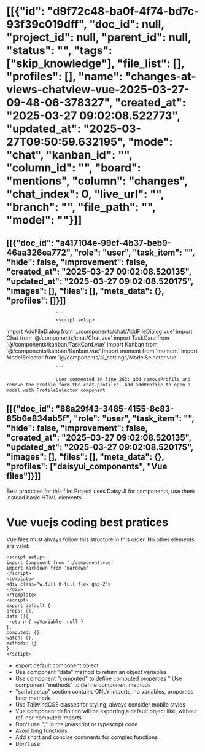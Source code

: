# [[{"id": "d9f72c48-ba0f-4f74-bd7c-93f39c019dff", "doc_id": null, "project_id": null, "parent_id": null, "status": "", "tags": ["skip_knowledge"], "file_list": [], "profiles": [], "name": "changes-at-views-chatview-vue-2025-03-27-09-48-06-378327", "created_at": "2025-03-27 09:02:08.522773", "updated_at": "2025-03-27T09:50:59.632195", "mode": "chat", "kanban_id": "", "column_id": "", "board": "mentions", "column": "changes", "chat_index": 0, "live_url": "", "branch": "", "file_path": "", "model": ""}]]
## [[{"doc_id": "a417104e-99cf-4b37-beb9-46aa326ea772", "role": "user", "task_item": "", "hide": false, "improvement": false, "created_at": "2025-03-27 09:02:08.520135", "updated_at": "2025-03-27 09:02:08.520175", "images": [], "files": [], "meta_data": {}, "profiles": []}]]

                      ```
                      <script setup>
import AddFileDialog from '../components/chat/AddFileDialog.vue'
import Chat from '@/components/chat/Chat.vue'
import TaskCard from '@/components/kanban/TaskCard.vue'
import Kanban from '@/components/kanban/Kanban.vue'
import moment from 'moment'
import ModelSelector from '@/components/ai_settings/ModelSelector.vue'
</script>

<template>
  <div class="flex flex-col h-full pb-2" v-if="chat">
    <div class="grow flex gap-2 h-full justify-between">
      <div class="grow flex flex-col gap-2 w-full">
        <div class="flex gap-2 items-center" v-if="!chatMode">
          <div class="flex items-start gap-2 w-full">
            <div class="flex gap-2 items-start">
              <input v-if="editName" type="text" class="input input-xs input-bordered" @keydown.enter.stop="saveChat" @keydown.esc="editName = false" v-model="chat.name" />
              <div class="font-bold flex flex-col" v-else>
                <div class="my-2 text-xs hover:underline click font-bold text-primary"
                  @click="naviageToParent"
                  v-if="parentChat || Kanban">
                  <i class="fa-solid fa-turn-up"></i> {{ parentChat?.name || kanban?.title }} ...
                </div>
                <div class="flex items-center gap-2">
                  <div class="dropdown">
                    <div tabindex="0" role="button" class="btn btn-xs btn-outline flex gap-1 items-center">
                      <i :class="chatModes[chat.mode].icon" class="fa-regular fa-comments"></i>
                    </div>
                    <ul tabindex="0" class="dropdown-content menu bg-base-100 rounded-box z-[1] w-52 p-2 shadow">
                      <li v-for="info, mode in chatModes" :key="mode">
                        <details open v-if="info.profiles.length > 1">
                          <summary>
                            <i :class="info.icon" class="fa-regular fa-comments"></i>
                            {{ info.name }}
                          </summary>
                          <ul>
                            <li @click="setChatMode(mode, profile)" v-for="profile in info.profiles" :key="profile">
                              <a>{{ profile  }}</a>
                            </li>
                          </ul>
                        </details>
                        <a class="flex items-center" @click="setChatMode(mode, info.profiles[0])" v-else>
                          <i :class="info.icon" class="fa-regular fa-comments"></i>
                          {{ info.name }}
                        </a>
                      </li>
                    </ul>
                  </div>
                  <div class="click text-xs md:text-xl" @click="editName = true">
                    {{ chat.name }}
                  </div>
                </div>
              </div>
            </div>
            <div class="grow"></div>
            <div class="flex flex-col gap-2">
              <div class="flex gap-1 items-center">
              <div class="flex gap-2 p-1 items-center -top-1" v-if="toggleChatOptions">
                <button class="btn btn-xs" v-if="hiddenCount" @click="showHidden = !showHidden">
                  <div class="flex items-center gap-2" v-if="!showHidden">
                    ({{ hiddenCount }})
                    <i class="fa-solid fa-eye-slash"></i>
                  </div>
                  <span class="text-warning" v-else>
                    <i class="fa-solid fa-eye"></i>
                  </span>
                </button>
                <div class="dropdown dropdown-end dropdown-bottom">
                  <div tabindex="0" class="btn btn-sm flex items-center indicator">
                    Tasks
                    <span v-if="childrenChats.length">
                      ({{ childrenChats.length }})
                    </span>
                    <i class="fa-solid fa-caret-down"></i>
                  </div>
                  <ul tabindex="0" class="dropdown-content menu bg-base-300 rounded-box z-[1] p-2 w-96 shadow">
                    <li @click="newSubChat()">
                      <a>New sub task</a>
                    </li>
                    <li @click="createSubTasks()">
                      <a>Create sub tasks <i class="fa-solid fa-wand-magic-sparkles"></i></a>
                    </li>
                    <div class="divider" v-if="childrenChats.length"></div>
                    <div class="max-h-96 w-full overflow-auto flex flex-col gap-2 p-1">
                      <TaskCard class="p-2" :task="child" @click="$projects.setActiveChat(child)"
                            v-for="child in childrenChats" :key="childrenChats.id" />
                    </div>
                  </ul>
                </div>
                <button class="btn btn-xs hover:btn-info hover:text-white" @click="saveChat">
                  <i class="fa-solid fa-floppy-disk"></i>
                </button>
                <div class="grow"></div>
                <button class="btn btn-xs btn-error btn-outline mt-1 text-white" @click="navigateToChats">
                  <i class="fa-regular fa-circle-xmark"></i>
                </button>
              </div>
              <div class="md:hidden btn btn-sm" @click="toggleChatOptions = !toggleChatOptions">
                <i class="fa-solid fa-bars"></i>
              </div>
              </div>
              <div class="flex justify-end items-center" v-if="chatProfiles.length">
                <div class="dropdown dropdown-end dropdown-hover" v-for="profile in chatProfiles" :key="profile.name">
                  <div tabindex="0" role="button" class="btn btn-xs m-1">
                    <div class="avatar tooltip" :data-tip="profile.name">
                      <div class="ring-primary ring-offset-base-100 w-4 h-4 rounded-full ring ring-offset-2">
                        <img :src="profile.avatar" :alt="profile.name" />
                      </div>
                    </div>
                  </div>
                  <ul tabindex="0" class="dropdown-content menu bg-base-100 rounded-box z-1 w-40 p-2 shadow-sm">
                    <li @click="removeProfile(profile)"><a>Remove</a></li>
                  </ul>
                </div>
                <button class="btn btn-sm btn-circle" @click="addProfile()">
                  <i class="fa-solid fa-plus"></i>
                </button>
              </div>
            </div>
          </div>
        </div>
        <div class="flex justify-between">
          <div class="flex gap-2 items-center">
            <div class="text-xs">{{ formattedChatUpdatedDate }}</div>
            <div class="badge badge-sm badge-info flex gap-2" v-for="tag in chat.tags" :key="tag">
              {{ tag }}
              <button class="btn btn-xs btn-ghost" @click="removeTag(tag)">
                x
              </button>
            </div>
            <button class="btn btn-xs" @click="newTag = ''">
              + tag
            </button>
          </div>
          <div class="hidden flex gap-2 justify-end">
            <ModelSelector class="select-xs" v-model="chat.model" />
            <select v-model="chat.project_id" class="select select-bordered select-xs w-full max-w-xs"
              @change="saveChat"
            >
              <option v-for="project in subProjects" :key="project.project_id"
                :value="project.project_id"
                :selected="project.project_id === chatProject.project_id"
              >
              {{ project.project_name }} <span>({{ $projects.aiModel }})</span>
              </option>
            </select>
          </div>
        </div>
        <div class="w-full overflow-auto" v-if="chatFiles.length">
          <div class="my-2 text-xs">
            <span>
              <i class="fa-solid fa-paperclip"></i>
            </span>
            <a v-for="file in chatFiles" :key="file" :data-tip="file" class="group text-nowrap ml-2 hover:underline hover:bg-base-300 click text-accent" @click="$ui.openFile(file)">
              <span>{{ file.split('/').reverse()[0] }}</span>
              <span class="ml-2 click" @click.stop="onRemoveFile(file)">
                <i class="fa-regular fa-circle-xmark"></i>
              </span>
            </a>
          </div>
        </div>
        <Chat :chatId="chat.id"
          :showHidden="showHidden"
          :childrenChats="childrenChats"
          @refresh-chat="loadChat(chat)"
          @add-file="onAddFile"
          @remove-file="onRemoveFile" 
          @delete-message="onRemoveMessage"
          @delete="confirmDelete = true"
          @save="saveChat" 
          v-if="chat"/>
        <modal v-if="confirmDelete">
          <div class="">
            <h3 class="font-bold text-lg">Confirm Delete</h3>
            <p class="text-error font-bold">Are you sure you want to delete this chat?</p>
            <div class="text-xl p-1">{{ chat.name }}</div>
            <div class="modal-action">
              <button class="btn btn-error" @click="confirmDeleteChat">Delete</button>
              <button class="btn" @click="resetConfirmDelete">Cancel</button>
            </div>
          </div>
        </modal>
        <modal class="modal modal-open" role="dialog" v-if="showFile || addFile !== null">
          <div class="modal-box flex flex-col gap-4 p-4">
            <h3 class="font-bold text-lg" v-if="showFile">
              This file belongs to the task context:
              <div class="font-thin">{{ showFile }}</div>
            </h3>
            <div v-else>
              <input type="text" class="input input-bordered w-full" v-model="addFile" placeholder="Add file to context, full path" />
            </div>
            <div class="flex gap-2 justify-center">
              <button class="btn btn-error" @click="removeFileFromContext" v-if="showFile">
                Remove
              </button>
              <button class="btn btn-primary" @click="addFileToContext" v-else>
                Add
              </button>
              <button class="btn" @click="addFile = showFile = null">
                Close
              </button>
            </div>
          </div>
        </modal>
        <modal v-if="newTag !== null">
          <div class="flex flex-col gap-2">
            <div class="text-xl">New tag</div>
            <select class="select select-sm select-bordered" @change="newTag = $event.target.value">
              <option value="" selected>New</option>
              <option v-for="t in $projects.allTags" :key="t" :value="t">{{t}}</option>
            </select>
            <input type="text" class="input input-sm input-bordered" v-model="newTag" />
            <div class="flex gap-2 justify-end">
              <button class="btn btn-error" @click="newTag = null">
                Cancel
              </button>
              <button class="btn" @click="addNewTag" :disabled="newTag.length === 0">
                Add
              </button>
            </div>
          </div>
        </modal>
        <modal v-if="showSubtaskModal">
          <div class="flex flex-col gap-4 p-4">
            <h3 class="font-bold text-lg">Create New Subtask</h3>
            <input v-model="subtaskName" type="text" class="input input-bordered" placeholder="Subtask Name" />
            <textarea v-model="subtaskDescription" class="textarea textarea-bordered" placeholder="Short Description (optional)" rows="3"></textarea>
            <div class="flex gap-2 justify-end">
              <button class="btn btn-error" @click="cancelSubtask">Cancel</button>
              <button class="btn btn-primary" @click="createSubtask">Create</button>
            </div>
          </div>
        </modal>
      </div>
      <add-file-dialog v-if="addNewFile" @open="onAddFile" @close="addNewFile = false" />
    </div>
  </div>
</template>

<script>
export default {
  props: ['chatMode', 'openChat', 'kanban'],
  data() {
    return {
      showFile: null,
      addFile: null,
      showChatsTree: false,
      editName: false,
      showSettings: false,
      addNewFile: null,
      showHidden: false,
      confirmDelete: false,
      newTag: null,
      toggleChatOptions: false,
      showSubtaskModal: false,
      subtaskName: '',
      subtaskDescription: ''
    }
  },
  mounted () {
    this.toggleChatOptions = !this.$ui.isMobile
  },
  computed: {
    // @codx-ok, please-wait...: add removeProfile and remove the profile form the chat.profiles. Add addProfile to open a modal with ProfileSelector component 
    chatProfiles () {
      const { profiles } = this.$projects
      return this.chat.profiles?.map(name => profiles.find(p => p.name === name ))
    },
    chatModes () {
      return this.$projects.chatModes
    },
    subProjects () {
      return [
        this.$project,
        ...this.$projects.childProjects || [],
        ...this.$projects.projectDependencies || []
      ]
    },
    hiddenCount() {
      return this.chat.messages?.filter(m => m.hide).length
    },
    messages() {
      return this.chat.messages.filter(m => !m.hide || this.showHidden)
    },
    formattedChatUpdatedDate() {
      const updatedAt = this.chat.updated_at
      return moment(updatedAt).isAfter(moment().subtract(7, 'days'))
        ? moment(updatedAt).fromNow()
        : moment(updatedAt).format('YYYY-MM-DD')
    },
    chats() {
      return this.$projects.allChats
    },
    chat() {
      return this.$projects.chats[this.openChat?.id || this.$projects.activeChat.id]
    },
    childrenChats() {
      return this.$storex.projects.allChats.filter(c => c.parent_id === this.chat.id)
        .sort((a, b) => (a.updated_at || a.created_at) > (b.updated_at || b.created_at) ? -1 : 1)
    },
    chatProject() {
      return this.$projects.allProjects.find(p => p.project_id === this.chat.project_id) ||
              this.$project
    },
    parentChat () {
      return this.$projects.allChats.find(c => c.id === this.chat.parent_id)
    },
    chatFiles() {
      return [...this.chat.file_list||[], ...this.parentChat?.file_list||[]]
    }
  },
  methods: {
    async saveChat() {
      this.editName = false
      await this.$projects.saveChat(this.chat)
    },
    async confirmDeleteChat() {
      this.confirmDelete = false
      const parent_id = this.chat.parent_id
      await this.$projects.deleteChat(this.chat)
      const parentChat = this.parentChat
      if (parentChat) {
        this.$projects.setActiveChat(parentChat)
      } else {
        this.navigateToChats()
      }
    },
    resetConfirmDelete() {
      this.confirmDelete = false
    },
    async loadChat(chat) {
      await this.$projects.setActiveChat(chat)
      this.showChatsTree = false
    },
    async removeFileFromContext() {
      this.chat.profiles = this.chat.profiles?.filter(f => f !== this.showFile)
      this.onRemoveFile(this.showFile)
      await this.loadChat(this.chat)
      this.showFile = null
    },
    async addFileToContext() {
      this.onAddFile(this.addFile)
      await this.saveChat()
      await this.loadChat(this.chat)
      this.showFile = null
      this.addFile = null
    },
    async onAddFile(file) {
      if (this.chat.file_list?.includes(file)) {
        return
      }
      this.chat.file_list = [...(this.chat.file_list || []), file]
      this.addNewFile = null
      await this.saveChat()
    },
    async onRemoveFile(file) {
      this.chat.file_list = (this.chat.file_list || []).filter(f => f !== file)
      this.addNewFile = null
      await this.saveChat()
    },
    async addProfile(profile) {
      if (this.chat.profiles?.includes(profile)) {
        return
      }
      this.chat.profiles = [...this.chat.profiles || [], profile]
      await this.saveChat()
    },
    removeProfile(profile) {
      if (this.chat.profiles?.includes(profile)) {
        this.chat.profiles = this.chat.profiles.filter(p => p !== profile)
        this.saveChat()
      }
    },
    onRemoveMessage(message) {
      const ix = this.chat.messages.findIndex(m => m.doc_id === message.doc_id)
      if (this.chat.mode == 'task' && message.role === "assistant" && ix > 1) {
        this.chat.messages[ix - 1].hide = false
      }
      this.chat.messages = this.chat.messages.filter((_, i) => i !== ix)
      this.saveChat()
    },
    navigateToChats() {
      this.$emit('chats')
    },
    async newSubChat() {
      this.showSubtaskModal = true
    },
    createSubtask() {
      if (this.subtaskName.trim()) {
        this.$emit('sub-task', {
          parent: this.chat,
          name: this.subtaskName,
          description: this.subtaskDescription
        })
        this.resetSubtaskModal()
      }
    },
    cancelSubtask() {
      this.resetSubtaskModal()
    },
    resetSubtaskModal() {
      this.showSubtaskModal = false
      this.subtaskName = ''
      this.subtaskDescription = ''
    },
    addNewTag() {
      this.chat.tags = [...new Set([...this.chat.tags || [], this.newTag])]
      this.newTag = null
      this.saveChat()
    },
    removeTag(tag) {
      this.chat.tags = this.chat.tags.filter(t => t !== tag)
      this.saveChat()
    },
    setChatMode(mode, profile) {
      this.chat.mode = mode
      this.saveChat()
    },
    async createSubTasks() {
      await this.$storex.projects.createSubTasks(this.chat)
    },
    naviageToParent() {
      if (this.parentChat) {
        this.$emit('chat', this.parentChat)
      } else {
        this.navigateToChats()
      }
    }
  }
}
</script>
                      ```
                      
                      User commented in line 263: add removeProfile and remove the profile form the chat.profiles. Add addProfile to open a modal with ProfileSelector component
                      
## [[{"doc_id": "88a29f43-3485-4155-8c83-85b6e834ab5f", "role": "user", "task_item": "", "hide": false, "improvement": false, "created_at": "2025-03-27 09:02:08.520135", "updated_at": "2025-03-27 09:02:08.520175", "images": [], "files": [], "meta_data": {}, "profiles": ["daisyui_components", "Vue files"]}]]
Best practices for this file:
                  Project uses DaisyUI for components, use them instead basic HTML elements
# Vue vuejs coding best pratices
Vue files must always follow this structure in this order.
No other elements are valid:
```example vue file
<script setup>
import Component from './component.vue'
import markdown from 'mardown'
</script>
<template>
<div class="w.full h-full flex gap-2">
</div>
</template>
<script>
export default {
props: [].
data (){
 return { myVariable: null }
},
computed: {},
watch: {},
methods: {}
}
</sctipt>
```
* export default component object
* Use component "data" method to return an object variables
* Use component "computed" to define computed properties
" Use component "methods" to define component methods 
* "script setup" section contains ONLY imports, no variables, properties bnor methods
* Use TailwindCSS classes for styling, always consider mobile styles
* Vue component definition will be exporting a default object like, without ref, nor computed imports
* Don't use ";" in the javascript or typescript code
* Avoid long functions
* Add short and concise comments for complex functions
* Don't use <style> elements, use TailWindCSS classes
                  
## [[{"doc_id": "91f03042-847b-4344-8788-87bacf8f018e", "role": "user", "task_item": "", "hide": false, "improvement": false, "created_at": "2025-03-27 09:02:08.520135", "updated_at": "2025-03-27 09:02:08.520175", "images": [], "files": [], "meta_data": {}, "profiles": []}]]

              Rewrite full file content replacing codx instructions with the minimum changes as possible.
              Return only the file content without any further decoration or comments.
              Do not surround response with '```' marks, just content:
              <script setup>
import AddFileDialog from '../components/chat/AddFileDialog.vue'
import Chat from '@/components/chat/Chat.vue'
import TaskCard from '@/components/kanban/TaskCard.vue'
import Kanban from '@/components/kanban/Kanban.vue'
import moment from 'moment'
import ModelSelector from '@/components/ai_settings/ModelSelector.vue'
</script>

<template>
  <div class="flex flex-col h-full pb-2" v-if="chat">
    <div class="grow flex gap-2 h-full justify-between">
      <div class="grow flex flex-col gap-2 w-full">
        <div class="flex gap-2 items-center" v-if="!chatMode">
          <div class="flex items-start gap-2 w-full">
            <div class="flex gap-2 items-start">
              <input v-if="editName" type="text" class="input input-xs input-bordered" @keydown.enter.stop="saveChat" @keydown.esc="editName = false" v-model="chat.name" />
              <div class="font-bold flex flex-col" v-else>
                <div class="my-2 text-xs hover:underline click font-bold text-primary"
                  @click="naviageToParent"
                  v-if="parentChat || Kanban">
                  <i class="fa-solid fa-turn-up"></i> {{ parentChat?.name || kanban?.title }} ...
                </div>
                <div class="flex items-center gap-2">
                  <div class="dropdown">
                    <div tabindex="0" role="button" class="btn btn-xs btn-outline flex gap-1 items-center">
                      <i :class="chatModes[chat.mode].icon" class="fa-regular fa-comments"></i>
                    </div>
                    <ul tabindex="0" class="dropdown-content menu bg-base-100 rounded-box z-[1] w-52 p-2 shadow">
                      <li v-for="info, mode in chatModes" :key="mode">
                        <details open v-if="info.profiles.length > 1">
                          <summary>
                            <i :class="info.icon" class="fa-regular fa-comments"></i>
                            {{ info.name }}
                          </summary>
                          <ul>
                            <li @click="setChatMode(mode, profile)" v-for="profile in info.profiles" :key="profile">
                              <a>{{ profile  }}</a>
                            </li>
                          </ul>
                        </details>
                        <a class="flex items-center" @click="setChatMode(mode, info.profiles[0])" v-else>
                          <i :class="info.icon" class="fa-regular fa-comments"></i>
                          {{ info.name }}
                        </a>
                      </li>
                    </ul>
                  </div>
                  <div class="click text-xs md:text-xl" @click="editName = true">
                    {{ chat.name }}
                  </div>
                </div>
              </div>
            </div>
            <div class="grow"></div>
            <div class="flex flex-col gap-2">
              <div class="flex gap-1 items-center">
              <div class="flex gap-2 p-1 items-center -top-1" v-if="toggleChatOptions">
                <button class="btn btn-xs" v-if="hiddenCount" @click="showHidden = !showHidden">
                  <div class="flex items-center gap-2" v-if="!showHidden">
                    ({{ hiddenCount }})
                    <i class="fa-solid fa-eye-slash"></i>
                  </div>
                  <span class="text-warning" v-else>
                    <i class="fa-solid fa-eye"></i>
                  </span>
                </button>
                <div class="dropdown dropdown-end dropdown-bottom">
                  <div tabindex="0" class="btn btn-sm flex items-center indicator">
                    Tasks
                    <span v-if="childrenChats.length">
                      ({{ childrenChats.length }})
                    </span>
                    <i class="fa-solid fa-caret-down"></i>
                  </div>
                  <ul tabindex="0" class="dropdown-content menu bg-base-300 rounded-box z-[1] p-2 w-96 shadow">
                    <li @click="newSubChat()">
                      <a>New sub task</a>
                    </li>
                    <li @click="createSubTasks()">
                      <a>Create sub tasks <i class="fa-solid fa-wand-magic-sparkles"></i></a>
                    </li>
                    <div class="divider" v-if="childrenChats.length"></div>
                    <div class="max-h-96 w-full overflow-auto flex flex-col gap-2 p-1">
                      <TaskCard class="p-2" :task="child" @click="$projects.setActiveChat(child)"
                            v-for="child in childrenChats" :key="childrenChats.id" />
                    </div>
                  </ul>
                </div>
                <button class="btn btn-xs hover:btn-info hover:text-white" @click="saveChat">
                  <i class="fa-solid fa-floppy-disk"></i>
                </button>
                <div class="grow"></div>
                <button class="btn btn-xs btn-error btn-outline mt-1 text-white" @click="navigateToChats">
                  <i class="fa-regular fa-circle-xmark"></i>
                </button>
              </div>
              <div class="md:hidden btn btn-sm" @click="toggleChatOptions = !toggleChatOptions">
                <i class="fa-solid fa-bars"></i>
              </div>
              </div>
              <div class="flex justify-end items-center" v-if="chatProfiles.length">
                <div class="dropdown dropdown-end dropdown-hover" v-for="profile in chatProfiles" :key="profile.name">
                  <div tabindex="0" role="button" class="btn btn-xs m-1">
                    <div class="avatar tooltip" :data-tip="profile.name">
                      <div class="ring-primary ring-offset-base-100 w-4 h-4 rounded-full ring ring-offset-2">
                        <img :src="profile.avatar" :alt="profile.name" />
                      </div>
                    </div>
                  </div>
                  <ul tabindex="0" class="dropdown-content menu bg-base-100 rounded-box z-1 w-40 p-2 shadow-sm">
                    <li @click="removeProfile(profile)"><a>Remove</a></li>
                  </ul>
                </div>
                <button class="btn btn-sm btn-circle" @click="addProfile()">
                  <i class="fa-solid fa-plus"></i>
                </button>
              </div>
            </div>
          </div>
        </div>
        <div class="flex justify-between">
          <div class="flex gap-2 items-center">
            <div class="text-xs">{{ formattedChatUpdatedDate }}</div>
            <div class="badge badge-sm badge-info flex gap-2" v-for="tag in chat.tags" :key="tag">
              {{ tag }}
              <button class="btn btn-xs btn-ghost" @click="removeTag(tag)">
                x
              </button>
            </div>
            <button class="btn btn-xs" @click="newTag = ''">
              + tag
            </button>
          </div>
          <div class="hidden flex gap-2 justify-end">
            <ModelSelector class="select-xs" v-model="chat.model" />
            <select v-model="chat.project_id" class="select select-bordered select-xs w-full max-w-xs"
              @change="saveChat"
            >
              <option v-for="project in subProjects" :key="project.project_id"
                :value="project.project_id"
                :selected="project.project_id === chatProject.project_id"
              >
              {{ project.project_name }} <span>({{ $projects.aiModel }})</span>
              </option>
            </select>
          </div>
        </div>
        <div class="w-full overflow-auto" v-if="chatFiles.length">
          <div class="my-2 text-xs">
            <span>
              <i class="fa-solid fa-paperclip"></i>
            </span>
            <a v-for="file in chatFiles" :key="file" :data-tip="file" class="group text-nowrap ml-2 hover:underline hover:bg-base-300 click text-accent" @click="$ui.openFile(file)">
              <span>{{ file.split('/').reverse()[0] }}</span>
              <span class="ml-2 click" @click.stop="onRemoveFile(file)">
                <i class="fa-regular fa-circle-xmark"></i>
              </span>
            </a>
          </div>
        </div>
        <Chat :chatId="chat.id"
          :showHidden="showHidden"
          :childrenChats="childrenChats"
          @refresh-chat="loadChat(chat)"
          @add-file="onAddFile"
          @remove-file="onRemoveFile" 
          @delete-message="onRemoveMessage"
          @delete="confirmDelete = true"
          @save="saveChat" 
          v-if="chat"/>
        <modal v-if="confirmDelete">
          <div class="">
            <h3 class="font-bold text-lg">Confirm Delete</h3>
            <p class="text-error font-bold">Are you sure you want to delete this chat?</p>
            <div class="text-xl p-1">{{ chat.name }}</div>
            <div class="modal-action">
              <button class="btn btn-error" @click="confirmDeleteChat">Delete</button>
              <button class="btn" @click="resetConfirmDelete">Cancel</button>
            </div>
          </div>
        </modal>
        <modal class="modal modal-open" role="dialog" v-if="showFile || addFile !== null">
          <div class="modal-box flex flex-col gap-4 p-4">
            <h3 class="font-bold text-lg" v-if="showFile">
              This file belongs to the task context:
              <div class="font-thin">{{ showFile }}</div>
            </h3>
            <div v-else>
              <input type="text" class="input input-bordered w-full" v-model="addFile" placeholder="Add file to context, full path" />
            </div>
            <div class="flex gap-2 justify-center">
              <button class="btn btn-error" @click="removeFileFromContext" v-if="showFile">
                Remove
              </button>
              <button class="btn btn-primary" @click="addFileToContext" v-else>
                Add
              </button>
              <button class="btn" @click="addFile = showFile = null">
                Close
              </button>
            </div>
          </div>
        </modal>
        <modal v-if="newTag !== null">
          <div class="flex flex-col gap-2">
            <div class="text-xl">New tag</div>
            <select class="select select-sm select-bordered" @change="newTag = $event.target.value">
              <option value="" selected>New</option>
              <option v-for="t in $projects.allTags" :key="t" :value="t">{{t}}</option>
            </select>
            <input type="text" class="input input-sm input-bordered" v-model="newTag" />
            <div class="flex gap-2 justify-end">
              <button class="btn btn-error" @click="newTag = null">
                Cancel
              </button>
              <button class="btn" @click="addNewTag" :disabled="newTag.length === 0">
                Add
              </button>
            </div>
          </div>
        </modal>
        <modal v-if="showSubtaskModal">
          <div class="flex flex-col gap-4 p-4">
            <h3 class="font-bold text-lg">Create New Subtask</h3>
            <input v-model="subtaskName" type="text" class="input input-bordered" placeholder="Subtask Name" />
            <textarea v-model="subtaskDescription" class="textarea textarea-bordered" placeholder="Short Description (optional)" rows="3"></textarea>
            <div class="flex gap-2 justify-end">
              <button class="btn btn-error" @click="cancelSubtask">Cancel</button>
              <button class="btn btn-primary" @click="createSubtask">Create</button>
            </div>
          </div>
        </modal>
      </div>
      <add-file-dialog v-if="addNewFile" @open="onAddFile" @close="addNewFile = false" />
    </div>
  </div>
</template>

<script>
export default {
  props: ['chatMode', 'openChat', 'kanban'],
  data() {
    return {
      showFile: null,
      addFile: null,
      showChatsTree: false,
      editName: false,
      showSettings: false,
      addNewFile: null,
      showHidden: false,
      confirmDelete: false,
      newTag: null,
      toggleChatOptions: false,
      showSubtaskModal: false,
      subtaskName: '',
      subtaskDescription: ''
    }
  },
  mounted () {
    this.toggleChatOptions = !this.$ui.isMobile
  },
  computed: {
    // @codx-ok, please-wait...: add removeProfile and remove the profile form the chat.profiles. Add addProfile to open a modal with ProfileSelector component 
    chatProfiles () {
      const { profiles } = this.$projects
      return this.chat.profiles?.map(name => profiles.find(p => p.name === name ))
    },
    chatModes () {
      return this.$projects.chatModes
    },
    subProjects () {
      return [
        this.$project,
        ...this.$projects.childProjects || [],
        ...this.$projects.projectDependencies || []
      ]
    },
    hiddenCount() {
      return this.chat.messages?.filter(m => m.hide).length
    },
    messages() {
      return this.chat.messages.filter(m => !m.hide || this.showHidden)
    },
    formattedChatUpdatedDate() {
      const updatedAt = this.chat.updated_at
      return moment(updatedAt).isAfter(moment().subtract(7, 'days'))
        ? moment(updatedAt).fromNow()
        : moment(updatedAt).format('YYYY-MM-DD')
    },
    chats() {
      return this.$projects.allChats
    },
    chat() {
      return this.$projects.chats[this.openChat?.id || this.$projects.activeChat.id]
    },
    childrenChats() {
      return this.$storex.projects.allChats.filter(c => c.parent_id === this.chat.id)
        .sort((a, b) => (a.updated_at || a.created_at) > (b.updated_at || b.created_at) ? -1 : 1)
    },
    chatProject() {
      return this.$projects.allProjects.find(p => p.project_id === this.chat.project_id) ||
              this.$project
    },
    parentChat () {
      return this.$projects.allChats.find(c => c.id === this.chat.parent_id)
    },
    chatFiles() {
      return [...this.chat.file_list||[], ...this.parentChat?.file_list||[]]
    }
  },
  methods: {
    async saveChat() {
      this.editName = false
      await this.$projects.saveChat(this.chat)
    },
    async confirmDeleteChat() {
      this.confirmDelete = false
      const parent_id = this.chat.parent_id
      await this.$projects.deleteChat(this.chat)
      const parentChat = this.parentChat
      if (parentChat) {
        this.$projects.setActiveChat(parentChat)
      } else {
        this.navigateToChats()
      }
    },
    resetConfirmDelete() {
      this.confirmDelete = false
    },
    async loadChat(chat) {
      await this.$projects.setActiveChat(chat)
      this.showChatsTree = false
    },
    async removeFileFromContext() {
      this.chat.profiles = this.chat.profiles?.filter(f => f !== this.showFile)
      this.onRemoveFile(this.showFile)
      await this.loadChat(this.chat)
      this.showFile = null
    },
    async addFileToContext() {
      this.onAddFile(this.addFile)
      await this.saveChat()
      await this.loadChat(this.chat)
      this.showFile = null
      this.addFile = null
    },
    async onAddFile(file) {
      if (this.chat.file_list?.includes(file)) {
        return
      }
      this.chat.file_list = [...(this.chat.file_list || []), file]
      this.addNewFile = null
      await this.saveChat()
    },
    async onRemoveFile(file) {
      this.chat.file_list = (this.chat.file_list || []).filter(f => f !== file)
      this.addNewFile = null
      await this.saveChat()
    },
    async addProfile(profile) {
      if (this.chat.profiles?.includes(profile)) {
        return
      }
      this.chat.profiles = [...this.chat.profiles || [], profile]
      await this.saveChat()
    },
    removeProfile(profile) {
      if (this.chat.profiles?.includes(profile)) {
        this.chat.profiles = this.chat.profiles.filter(p => p !== profile)
        this.saveChat()
      }
    },
    onRemoveMessage(message) {
      const ix = this.chat.messages.findIndex(m => m.doc_id === message.doc_id)
      if (this.chat.mode == 'task' && message.role === "assistant" && ix > 1) {
        this.chat.messages[ix - 1].hide = false
      }
      this.chat.messages = this.chat.messages.filter((_, i) => i !== ix)
      this.saveChat()
    },
    navigateToChats() {
      this.$emit('chats')
    },
    async newSubChat() {
      this.showSubtaskModal = true
    },
    createSubtask() {
      if (this.subtaskName.trim()) {
        this.$emit('sub-task', {
          parent: this.chat,
          name: this.subtaskName,
          description: this.subtaskDescription
        })
        this.resetSubtaskModal()
      }
    },
    cancelSubtask() {
      this.resetSubtaskModal()
    },
    resetSubtaskModal() {
      this.showSubtaskModal = false
      this.subtaskName = ''
      this.subtaskDescription = ''
    },
    addNewTag() {
      this.chat.tags = [...new Set([...this.chat.tags || [], this.newTag])]
      this.newTag = null
      this.saveChat()
    },
    removeTag(tag) {
      this.chat.tags = this.chat.tags.filter(t => t !== tag)
      this.saveChat()
    },
    setChatMode(mode, profile) {
      this.chat.mode = mode
      this.saveChat()
    },
    async createSubTasks() {
      await this.$storex.projects.createSubTasks(this.chat)
    },
    naviageToParent() {
      if (this.parentChat) {
        this.$emit('chat', this.parentChat)
      } else {
        this.navigateToChats()
      }
    }
  }
}
</script>
              
## [[{"doc_id": "120a0b16-dc72-41d0-b042-9035c251250a", "role": "assistant", "task_item": "", "hide": false, "improvement": false, "created_at": "2025-03-27 09:02:08.520135", "updated_at": "2025-03-27 09:02:08.520175", "images": [], "files": [], "meta_data": {"time_taken": 173.25223922729492, "first_chunk_time_taken": 123.41545057296753, "model": "gpt-4o"}, "profiles": []}]]
<script setup>
import AddFileDialog from '../components/chat/AddFileDialog.vue'
import Chat from '@/components/chat/Chat.vue'
import TaskCard from '@/components/kanban/TaskCard.vue'
import Kanban from '@/components/kanban/Kanban.vue'
import moment from 'moment'
import ModelSelector from '@/components/ai_settings/ModelSelector.vue'
</script>

<template>
  <div class="flex flex-col h-full pb-2" v-if="chat">
    <div class="grow flex gap-2 h-full justify-between">
      <div class="grow flex flex-col gap-2 w-full">
        <div class="flex gap-2 items-center" v-if="!chatMode">
          <div class="flex items-start gap-2 w-full">
            <div class="flex gap-2 items-start">
              <input v-if="editName" type="text" class="input input-xs input-bordered" @keydown.enter.stop="saveChat" @keydown.esc="editName = false" v-model="chat.name" />
              <div class="font-bold flex flex-col" v-else>
                <div class="my-2 text-xs hover:underline click font-bold text-primary" @click="naviageToParent" v-if="parentChat || Kanban">
                  <i class="fa-solid fa-turn-up"></i> {{ parentChat?.name || kanban?.title }} ...
                </div>
                <div class="flex items-center gap-2">
                  <div class="dropdown">
                    <div tabindex="0" role="button" class="btn btn-xs btn-outline flex gap-1 items-center">
                      <i :class="chatModes[chat.mode].icon" class="fa-regular fa-comments"></i>
                    </div>
                    <ul tabindex="0" class="dropdown-content menu bg-base-100 rounded-box z-[1] w-52 p-2 shadow">
                      <li v-for="info, mode in chatModes" :key="mode">
                        <details open v-if="info.profiles.length > 1">
                          <summary>
                            <i :class="info.icon" class="fa-regular fa-comments"></i>
                            {{ info.name }}
                          </summary>
                          <ul>
                            <li @click="setChatMode(mode, profile)" v-for="profile in info.profiles" :key="profile">
                              <a>{{ profile }}</a>
                            </li>
                          </ul>
                        </details>
                        <a class="flex items-center" @click="setChatMode(mode, info.profiles[0])" v-else>
                          <i :class="info.icon" class="fa-regular fa-comments"></i>
                          {{ info.name }}
                        </a>
                      </li>
                    </ul>
                  </div>
                  <div class="click text-xs md:text-xl" @click="editName = true">
                    {{ chat.name }}
                  </div>
                </div>
              </div>
            </div>
            <div class="grow"></div>
            <div class="flex flex-col gap-2">
              <div class="flex gap-1 items-center">
                <div class="flex gap-2 p-1 items-center -top-1" v-if="toggleChatOptions">
                  <button class="btn btn-xs" v-if="hiddenCount" @click="showHidden = !showHidden">
                    <div class="flex items-center gap-2" v-if="!showHidden">
                      ({{ hiddenCount }})
                      <i class="fa-solid fa-eye-slash"></i>
                    </div>
                    <span class="text-warning" v-else>
                      <i class="fa-solid fa-eye"></i>
                    </span>
                  </button>
                  <div class="dropdown dropdown-end dropdown-bottom">
                    <div tabindex="0" class="btn btn-sm flex items-center indicator">
                      Tasks
                      <span v-if="childrenChats.length">
                        ({{ childrenChats.length }})
                      </span>
                      <i class="fa-solid fa-caret-down"></i>
                    </div>
                    <ul tabindex="0" class="dropdown-content menu bg-base-300 rounded-box z-[1] p-2 w-96 shadow">
                      <li @click="newSubChat()">
                        <a>New sub task</a>
                      </li>
                      <li @click="createSubTasks()">
                        <a>Create sub tasks <i class="fa-solid fa-wand-magic-sparkles"></i></a>
                      </li>
                      <div class="divider" v-if="childrenChats.length"></div>
                      <div class="max-h-96 w-full overflow-auto flex flex-col gap-2 p-1">
                        <TaskCard class="p-2" :task="child" @click="$projects.setActiveChat(child)" v-for="child in childrenChats" :key="childrenChats.id" />
                      </div>
                    </ul>
                  </div>
                  <button class="btn btn-xs hover:btn-info hover:text-white" @click="saveChat">
                    <i class="fa-solid fa-floppy-disk"></i>
                  </button>
                  <div class="grow"></div>
                  <button class="btn btn-xs btn-error btn-outline mt-1 text-white" @click="navigateToChats">
                    <i class="fa-regular fa-circle-xmark"></i>
                  </button>
                </div>
                <div class="md:hidden btn btn-sm" @click="toggleChatOptions = !toggleChatOptions">
                  <i class="fa-solid fa-bars"></i>
                </div>
              </div>
              <div class="flex justify-end items-center" v-if="chatProfiles.length">
                <div class="dropdown dropdown-end dropdown-hover" v-for="profile in chatProfiles" :key="profile.name">
                  <div tabindex="0" role="button" class="btn btn-xs m-1">
                    <div class="avatar tooltip" :data-tip="profile.name">
                      <div class="ring-primary ring-offset-base-100 w-4 h-4 rounded-full ring ring-offset-2">
                        <img :src="profile.avatar" :alt="profile.name" />
                      </div>
                    </div>
                  </div>
                  <ul tabindex="0" class="dropdown-content menu bg-base-100 rounded-box z-1 w-40 p-2 shadow-sm">
                    <li @click="removeProfile(profile)"><a>Remove</a></li>
                  </ul>
                </div>
                <button class="btn btn-sm btn-circle" @click="addProfile()">
                  <i class="fa-solid fa-plus"></i>
                </button>
              </div>
            </div>
          </div>
        </div>
        <div class="flex justify-between">
          <div class="flex gap-2 items-center">
            <div class="text-xs">{{ formattedChatUpdatedDate }}</div>
            <div class="badge badge-sm badge-info flex gap-2" v-for="tag in chat.tags" :key="tag">
              {{ tag }}
              <button class="btn btn-xs btn-ghost" @click="removeTag(tag)">
                x
              </button>
            </div>
            <button class="btn btn-xs" @click="newTag = ''">
              + tag
            </button>
          </div>
          <div class="hidden flex gap-2 justify-end">
            <ModelSelector class="select-xs" v-model="chat.model" />
            <select v-model="chat.project_id" class="select select-bordered select-xs w-full max-w-xs" @change="saveChat">
              <option v-for="project in subProjects" :key="project.project_id" :value="project.project_id" :selected="project.project_id === chatProject.project_id">
                {{ project.project_name }} <span>({{ $projects.aiModel }})</span>
              </option>
            </select>
          </div>
        </div>
        <div class="w-full overflow-auto" v-if="chatFiles.length">
          <div class="my-2 text-xs">
            <span>
              <i class="fa-solid fa-paperclip"></i>
            </span>
            <a v-for="file in chatFiles" :key="file" :data-tip="file" class="group text-nowrap ml-2 hover:underline hover:bg-base-300 click text-accent" @click="$ui.openFile(file)">
              <span>{{ file.split('/').reverse()[0] }}</span>
              <span class="ml-2 click" @click.stop="onRemoveFile(file)">
                <i class="fa-regular fa-circle-xmark"></i>
              </span>
            </a>
          </div>
        </div>
        <Chat :chatId="chat.id"
          :showHidden="showHidden"
          :childrenChats="childrenChats"
          @refresh-chat="loadChat(chat)"
          @add-file="onAddFile"
          @remove-file="onRemoveFile" 
          @delete-message="onRemoveMessage"
          @delete="confirmDelete = true"
          @save="saveChat" 
          v-if="chat"/>
        <modal v-if="confirmDelete">
          <div class="">
            <h3 class="font-bold text-lg">Confirm Delete</h3>
            <p class="text-error font-bold">Are you sure you want to delete this chat?</p>
            <div class="text-xl p-1">{{ chat.name }}</div>
            <div class="modal-action">
              <button class="btn btn-error" @click="confirmDeleteChat">Delete</button>
              <button class="btn" @click="resetConfirmDelete">Cancel</button>
            </div>
          </div>
        </modal>
        <modal class="modal modal-open" role="dialog" v-if="showFile || addFile !== null">
          <div class="modal-box flex flex-col gap-4 p-4">
            <h3 class="font-bold text-lg" v-if="showFile">
              This file belongs to the task context:
              <div class="font-thin">{{ showFile }}</div>
            </h3>
            <div v-else>
              <input type="text" class="input input-bordered w-full" v-model="addFile" placeholder="Add file to context, full path" />
            </div>
            <div class="flex gap-2 justify-center">
              <button class="btn btn-error" @click="removeFileFromContext" v-if="showFile">
                Remove
              </button>
              <button class="btn btn-primary" @click="addFileToContext" v-else>
                Add
              </button>
              <button class="btn" @click="addFile = showFile = null">
                Close
              </button>
            </div>
          </div>
        </modal>
        <modal v-if="newTag !== null">
          <div class="flex flex-col gap-2">
            <div class="text-xl">New tag</div>
            <select class="select select-sm select-bordered" @change="newTag = $event.target.value">
              <option value="" selected>New</option>
              <option v-for="t in $projects.allTags" :key="t" :value="t">{{t}}</option>
            </select>
            <input type="text" class="input input-sm input-bordered" v-model="newTag" />
            <div class="flex gap-2 justify-end">
              <button class="btn btn-error" @click="newTag = null">
                Cancel
              </button>
              <button class="btn" @click="addNewTag" :disabled="newTag.length === 0">
                Add
              </button>
            </div>
          </div>
        </modal>
        <modal v-if="showSubtaskModal">
          <div class="flex flex-col gap-4 p-4">
            <h3 class="font-bold text-lg">Create New Subtask</h3>
            <input v-model="subtaskName" type="text" class="input input-bordered" placeholder="Subtask Name" />
            <textarea v-model="subtaskDescription" class="textarea textarea-bordered" placeholder="Short Description (optional)" rows="3"></textarea>
            <div class="flex gap-2 justify-end">
              <button class="btn btn-error" @click="cancelSubtask">Cancel</button>
              <button class="btn btn-primary" @click="createSubtask">Create</button>
            </div>
          </div>
        </modal>
      </div>
      <add-file-dialog v-if="addNewFile" @open="onAddFile" @close="addNewFile = false" />
    </div>
  </div>
</template>

<script>
export default {
  props: ['chatMode', 'openChat', 'kanban'],
  data() {
    return {
      showFile: null,
      addFile: null,
      showChatsTree: false,
      editName: false,
      showSettings: false,
      addNewFile: null,
      showHidden: false,
      confirmDelete: false,
      newTag: null,
      toggleChatOptions: false,
      showSubtaskModal: false,
      subtaskName: '',
      subtaskDescription: ''
    }
  },
  mounted () {
    this.toggleChatOptions = !this.$ui.isMobile
  },
  computed: {
    chatProfiles () {
      const { profiles } = this.$projects
      return this.chat.profiles?.map(name => profiles.find(p => p.name === name ))
    },
    chatModes () {
      return this.$projects.chatModes
    },
    subProjects () {
      return [
        this.$project,
        ...this.$projects.childProjects || [],
        ...this.$projects.projectDependencies || []
      ]
    },
    hiddenCount() {
      return this.chat.messages?.filter(m => m.hide).length
    },
    messages() {
      return this.chat.messages.filter(m => !m.hide || this.showHidden)
    },
    formattedChatUpdatedDate() {
      const updatedAt = this.chat.updated_at
      return moment(updatedAt).isAfter(moment().subtract(7, 'days'))
        ? moment(updatedAt).fromNow()
        : moment(updatedAt).format('YYYY-MM-DD')
    },
    chats() {
      return this.$projects.allChats
    },
    chat() {
      return this.$projects.chats[this.openChat?.id || this.$projects.activeChat.id]
    },
    childrenChats() {
      return this.$storex.projects.allChats.filter(c => c.parent_id === this.chat.id)
        .sort((a, b) => (a.updated_at || a.created_at) > (b.updated_at || b.created_at) ? -1 : 1)
    },
    chatProject() {
      return this.$projects.allProjects.find(p => p.project_id === this.chat.project_id) ||
              this.$project
    },
    parentChat () {
      return this.$projects.allChats.find(c => c.id === this.chat.parent_id)
    },
    chatFiles() {
      return [...this.chat.file_list||[], ...this.parentChat?.file_list||[]]
    }
  },
  methods: {
    async saveChat() {
      this.editName = false
      await this.$projects.saveChat(this.chat)
    },
    async confirmDeleteChat() {
      this.confirmDelete = false
      const parent_id = this.chat.parent_id
      await this.$projects.deleteChat(this.chat)
      const parentChat = this.parentChat
      if (parentChat) {
        this.$projects.setActiveChat(parentChat)
      } else {
        this.navigateToChats()
      }
    },
    resetConfirmDelete() {
      this.confirmDelete = false
    },
    async loadChat(chat) {
      await this.$projects.setActiveChat(chat)
      this.showChatsTree = false
    },
    async removeFileFromContext() {
      this.chat.profiles = this.chat.profiles?.filter(f => f !== this.showFile)
      this.onRemoveFile(this.showFile)
      await this.loadChat(this.chat)
      this.showFile = null
    },
    async addFileToContext() {
      this.onAddFile(this.addFile)
      await this.saveChat()
      await this.loadChat(this.chat)
      this.showFile = null
      this.addFile = null
    },
    async onAddFile(file) {
      if (this.chat.file_list?.includes(file)) {
        return
      }
      this.chat.file_list = [...(this.chat.file_list || []), file]
      this.addNewFile = null
      await this.saveChat()
    },
    async onRemoveFile(file) {
      this.chat.file_list = (this.chat.file_list || []).filter(f => f !== file)
      this.addNewFile = null
      await this.saveChat()
    },
    async addProfile(profile) {
      if (this.chat.profiles?.includes(profile)) {
        return
      }
      this.chat.profiles = [...this.chat.profiles || [], profile]
      await this.saveChat()
    },
    removeProfile(profile) {
      if (this.chat.profiles?.includes(profile)) {
        this.chat.profiles = this.chat.profiles.filter(p => p !== profile)
        this.saveChat()
      }
    },
    onRemoveMessage(message) {
      const ix = this.chat.messages.findIndex(m => m.doc_id === message.doc_id)
      if (this.chat.mode == 'task' && message.role === "assistant" && ix > 1) {
        this.chat.messages[ix - 1].hide = false
      }
      this.chat.messages = this.chat.messages.filter((_, i) => i !== ix)
      this.saveChat()
    },
    navigateToChats() {
      this.$emit('chats')
    },
    async newSubChat() {
      this.showSubtaskModal = true
    },
    createSubtask() {
      if (this.subtaskName.trim()) {
        this.$emit('sub-task', {
          parent: this.chat,
          name: this.subtaskName,
          description: this.subtaskDescription
        })
        this.resetSubtaskModal()
      }
    },
    cancelSubtask() {
      this.resetSubtaskModal()
    },
    resetSubtaskModal() {
      this.showSubtaskModal = false
      this.subtaskName = ''
      this.subtaskDescription = ''
    },
    addNewTag() {
      this.chat.tags = [...new Set([...this.chat.tags || [], this.newTag])]
      this.newTag = null
      this.saveChat()
    },
    removeTag(tag) {
      this.chat.tags = this.chat.tags.filter(t => t !== tag)
      this.saveChat()
    },
    setChatMode(mode, profile) {
      this.chat.mode = mode
      this.saveChat()
    },
    async createSubTasks() {
      await this.$storex.projects.createSubTasks(this.chat)
    },
    naviageToParent() {
      if (this.parentChat) {
        this.$emit('chat', this.parentChat)
      } else {
        this.navigateToChats()
      }
    }
  }
}
</script>